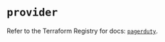# `provider`

Refer to the Terraform Registry for docs: [`pagerduty`](https://registry.terraform.io/providers/pagerduty/pagerduty/3.14.2/docs).
